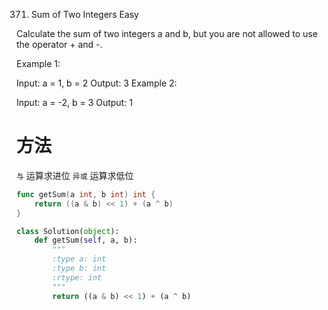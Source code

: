 371. Sum of Two Integers
Easy

Calculate the sum of two integers a and b, but you are not allowed to use the operator + and -.

Example 1:

Input: a = 1, b = 2
Output: 3
Example 2:

Input: a = -2, b = 3
Output: 1


# 方法
`与` 运算求进位
`异或` 运算求低位

```go
func getSum(a int, b int) int {
    return ((a & b) << 1) + (a ^ b)
}
```


```python
class Solution(object):
    def getSum(self, a, b):
        """
        :type a: int
        :type b: int
        :rtype: int
        """
        return ((a & b) << 1) + (a ^ b)
```